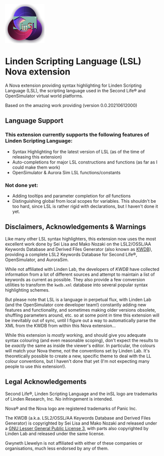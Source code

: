 
![LSL syntax highlighting for the Nova editor](https://github.com/GwynethLlewelyn/LSL.novaextension/blob/main/Images/extension/Nova-LSL-logo.png?raw=true)

# Linden Scripting Language (LSL) Nova extension

A Nova extension providing syntax highlighting for Linden Scripting Language (LSL), the scripting language used in the Second Life® and OpenSimulator virtual world platforms.

Based on the amazing work providing (version 0.0.20210612000)

## Language Support

### This extension currently supports the following features of Linden Scripting Language:

- Syntax Highlighting for the latest version of LSL (as of the time of releasing this extension)
- Auto-completions for major LSL constructions and functions (as far as I could make them work)
- OpenSimulator & Aurora Sim LSL functions/constants

### Not done yet:

- Adding tooltips and parameter completion for _all_ functions
- Distinguishing global from local scopes for variables. This shouldn't be too hard, since LSL is rather rigid with declarations, but I haven't done it yet.

## Disclaimers, Acknowledgements & Warnings

Like many other LSL syntax highlighters, this extension now uses the most excellent work done by Sei Lisa and Mako Nozaki
on the LSL2/OSSL/AA Keywords Database and Derived Files Generator (also known as [KWDB](https://github.com/Sei-Lisa/kwdb)),
providing a complete LSL2 Keywords Database for Second Life®, OpenSimulator, and AuroraSim.

While not affiliated with Linden Lab, the developers of *KWDB* have collected information from a lot of different sources
and attempt to maintain a list of keywords as current as possible. They also provide a few conversion utilities to
transform the `kwdb.xml` database into several popular syntax highlighting schemes.

But please note that LSL is a language in perpetual flux, with Linden Lab (and the OpenSimulator core developer team!)
constantly adding new features and functionality, and sometimes making older versions obsolete, shuffling parameters
around, etc. so at some point in time this extension will be inevitably out of sync, until I figure out a way
to automatically parse the XML from the KWDB from within this Nova extension...

While this extension is _mostly_ working, and should give you adequate syntax colouring (and even reasonable scoping),
don't expect the results to be _exactly_ the same as inside the viewer's editor. In particular, the colours will match
your Nova theme, not the conventions set by Linden Lab. It's theoretically possible to create a new, specific theme to deal
with the LL colour conventions, but I haven't done that yet (I'm not expecting many people to use _this_ extension!).

## Legal Acknowledgements

Second Life®, Linden Scripting Language and the inSL logo are trademarks of Linden Research, Inc. No infringement is intended.

Nova® and the Nova logo are registered trademarks of Panic Inc.

The KWDB (a.k.a. LSL2/OSSL/AA Keywords Database and Derived Files Generator) is copyrighted by Sei Lisa and Mako Nozaki
and released under a [GNU Lesser General Public License 3](http://www.gnu.org/licenses/lgpl-3.0.html),
with parts also copyrighted by Linden Lab and released under the same license.

Gwyneth Llewelyn is not affiliated with either of these companies or organisations, much less endorsed by any of them.